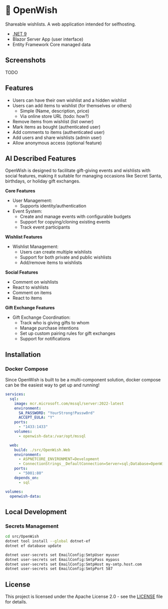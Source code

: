 # 📃 OpenWish

Shareable wishlists. A web application intended for selfhosting.

* [.NET 9](https://dot.net/)
* Blazor Server App (user interface)
* Entity Framework Core managed data

## Screenshots

TODO

## Features

* Users can have their own wishlist and a hidden wishlist
* Users can add items to wishlist (for themselves or others)
  * Simple (Name, description, price)
  * Via online store URL (todo: how?)
* Remove items from wishlist (list owner)
* Mark items as bought (authenticated user)
* Add comments to items (authenticated user)
* Add users and share wishlists (admin user)
* Allow anonymous access (optional feature)

## AI Described Features

OpenWish is designed to facilitate gift-giving events and wishlists with social features, making it suitable for managing occasions like Secret Santa, birthdays, or holiday gift exchanges.

**Core Features**

* User Management: 
  * Supports identity/authentication
* Event System:
  * Create and manage events with configurable budgets
  * Support for copying/cloning existing events
  * Track event participants

**Wishlist Features**

* Wishlist Management:
  * Users can create multiple wishlists
  * Support for both private and public wishlists
  * Add/remove items to wishlists

**Social Features**

* Comment on wishlists
* React to wishlists
* Comment on items
* React to items

**Gift Exchange Features**

* Gift Exchange Coordination:
  * Track who is giving gifts to whom
  * Manage purchase intentions
  * Set up custom pairing rules for gift exchanges
  * Support for notifications

## Installation

### Docker Compose

Since OpenWish is built to be a multi-component solution, docker compose can be the easiest way to get up and running!

```yaml
services:
  sql:
    image: mcr.microsoft.com/mssql/server:2022-latest
    environment:
      SA_PASSWORD: "YourStrong!Passw0rd"
      ACCEPT_EULA: "Y"
    ports:
      - "1433:1433"
    volumes:
      - openwish-data:/var/opt/mssql

  web:
    build: ./src/OpenWish.Web
    environment:
      - ASPNETCORE_ENVIRONMENT=Development
      - ConnectionStrings__DefaultConnection=Server=sql;Database=OpenWish;User Id=sa;Password=YourStrong!Passw0rd;
    ports:
      - "5001:80"
    depends_on:
      - sql

volumes:
  openwish-data:
```

## Local Development

### Secrets Management

```bash
cd src/OpenWish
dotnet tool install --global dotnet-ef
dotnet ef database update

dotnet user-secrets set EmailConfig:SmtpUser myuser
dotnet user-secrets set EmailConfig:SmtpPass mypass
dotnet user-secrets set EmailConfig:SmtpHost my-smtp.host.com
dotnet user-secrets set EmailConfig:SmtpPort 587
```

## License

This project is licensed under the Apache License 2.0 - see the [LICENSE](LICENSE) file for details.
